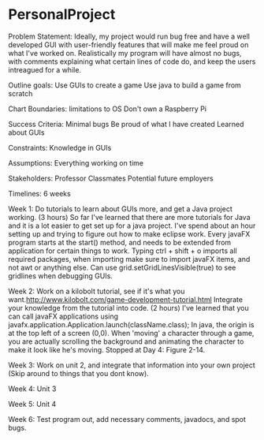 # PersonalProject
Problem Statement: Ideally, my project would run bug free and have a well developed GUI with user-friendly features that will make me feel proud on what I've worked on. Realistically my program will have almost no bugs, with comments explaining what certain lines of code do, and keep the users intreagued for a while.

Outline goals: 
Use GUIs to create a game 
Use java to build a game from scratch 

Chart Boundaries: 
limitations to OS
Don't own a Raspberry Pi

Success Criteria: 
Minimal bugs 
Be proud of what I have created 
Learned about GUIs 

Constraints: 
Knowledge in GUIs 

Assumptions: 
Everything working on time 

Stakeholders: 
Professor 
Classmates 
Potential future employers 

Timelines: 
6 weeks 

Week 1:
Do tutorials to learn about GUIs more, and get a Java project working. (3 hours)
So far I've learned that there are more tutorials for Java and it is a lot easier to get set up for a java project.
I've spend about an hour setting up and trying to figure out how to make eclipse work. Every javaFX program starts at the start() method, and needs to be extended from application for certain things to work. Typing ctrl + shift + o imports all required packages, when importing make sure to import javaFX items, and not awt or anything else. Can use grid.setGridLinesVisible(true) to see gridlines when debugging GUIs.

Week 2:
Work on a kilobolt tutorial, see if it's what you want.http://www.kilobolt.com/game-development-tutorial.html Integrate your knowledge from the tutorial into code. (2 hours)
I've learned that you can call javaFX applications using javafx.application.Application.launch(className.class); In java, the origin is at the top left of a screen (0,0). When 'moving' a character through a game, you are actually scrolling the background and animating the character to make it look like he's moving. Stopped at Day 4: Figure 2-14.

Week 3:
Work on unit 2, and integrate that information into your own project (Skip around to things that you dont know).

Week 4:
Unit 3

Week 5:
Unit 4

Week 6:
Test program out, add necessary comments, javadocs, and spot bugs.
